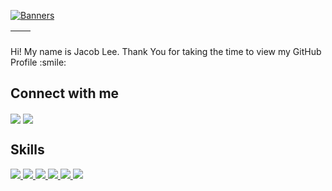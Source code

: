[![Banners](https://svg-banners.vercel.app/api?type=glitch&text1=🎉%20Do%20it!&width=820&height=200)](https://github.com/Akshay090/svg-banners)

|<img align="center" src="https://github-readme-stats.vercel.app/api?username=desnlee&show_icons=true&theme=buefy&hide_border=true" alt="" />|<img align="center" src="https://github-readme-stats.vercel.app/api/top-langs/?username=desnlee&layout=compact&theme=buefy&hide_border=true" alt="" />|
| ----------------------------------------------------------------------------------------------------------------------------------------------- | --------------------------------------------------------------------------------------------------------------------------------------------------------- |

</p>
<div size='24px'> Hi! My name is Jacob Lee. Thank You for taking the time to view my GitHub Profile :smile: 
</div>


<h2> Connect with me </h2>
<a href = 'https://github.com/desnlee'> <img align= 'center' src="https://img.shields.io/badge/GitHub-100000?style=for-the-badge&logo=github&logoColor=white"/></a>
<a href = 'https://t.me/DesnLeeBot'> <img align= 'center' src="https://img.shields.io/badge/Telegram-2CA5E0?style=for-the-badge&logo=telegram&logoColor=white"/></a>


<br>


<h2> Skills </h2>
<a href= '#-skills--' > <img src ='https://img.shields.io/badge/TypeScript-007ACC?style=for-the-badge&logo=typescript&logoColor=white'> </a>
<a href= '#-skills--' > <img src ='https://img.shields.io/badge/JavaScript-F7DF1E?style=for-the-badge&logo=javascript&logoColor=black'> </a>
<a href= '#-skills--' > <img src ='https://img.shields.io/badge/Node.js-43853D?style=for-the-badge&logo=node.js&logoColor=white'> </a>
<a href= '#-skills--' > <img src ='https://img.shields.io/badge/Go-00BFFF?style=for-the-badge&logo=go&logoColor=white'> </a>
<a href= '#-skills--' > <img src ='https://img.shields.io/badge/React-20232A?style=for-the-badge&logo=react&logoColor=61DAFB'> </a>
<a href= '#-skills--' > <img src ='https://img.shields.io/badge/Vue.js-35495E?style=for-the-badge&logo=vue.js&logoColor=4FC08D'> </a>
